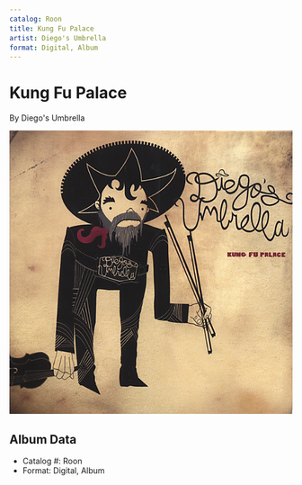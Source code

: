 ```yaml
---
catalog: Roon
title: Kung Fu Palace
artist: Diego's Umbrella
format: Digital, Album
---
```


# Kung Fu Palace

By Diego's Umbrella

![](../../assets/albumcovers/Diegos_Umbrella-Kung_Fu_Palace.png)

## Album Data

- Catalog #: Roon
- Format: Digital, Album

